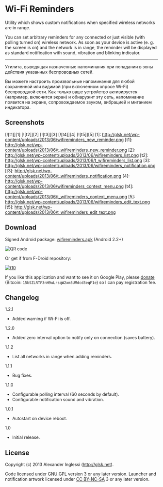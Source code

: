 # Wi-Fi Reminders

Utility which shows custom notifications when specified wireless networks are in range.

You can set arbitrary reminders for any connected or just visible (with polling turned on) wireless network. As soon as your device is active (e. g. the screen is on) and the network is in range, the reminder will be displayed as standard notification with sound, vibration and blinking indicator.

---

Утилита, выводящая назначенные напоминания при попадании в зоны действия указанных беспроводных сетей.

Вы можете настроить произвольные напоминания для любой сохраненной или видимой (при включенном опросе Wi-Fi) беспроводной сети. Как только ваше устройство активируется (например, включится экран) и обнаружит эту сеть, напоминание появится на экране, сопровождаемое звуком, вибрацией и миганием индикатора.

## Screenshots

[![t1]][1] [![t2]][2] [![t3]][3] [![t4]][4] [![t5]][5]
[1]: http://glsk.net/wp-content/uploads/2013/06/wifireminders_new_reminder.png
[t1]: http://glsk.net/wp-content/uploads/2013/06/t_wifireminders_new_reminder.png
[2]: http://glsk.net/wp-content/uploads/2013/06/wifireminders_list.png
[t2]: http://glsk.net/wp-content/uploads/2013/06/t_wifireminders_list.png
[3]: http://glsk.net/wp-content/uploads/2013/06/wifireminders_notification.png
[t3]: http://glsk.net/wp-content/uploads/2013/06/t_wifireminders_notification.png
[4]: http://glsk.net/wp-content/uploads/2013/06/wifireminders_context_menu.png
[t4]: http://glsk.net/wp-content/uploads/2013/06/t_wifireminders_context_menu.png
[5]: http://glsk.net/wp-content/uploads/2013/06/wifireminders_edit_text.png
[t5]: http://glsk.net/wp-content/uploads/2013/06/t_wifireminders_edit_text.png

## Download

Signed Android package: [wifireminders.apk](http://glsk.net/playground/android/wifireminders.apk) (Android 2.2+)

![QR code](http://glsk.net/playground/android/wifireminders_qr.png "QR code")

Or get if from F-Droid repository:

[![t10]][10]

[t10]: http://glsk.net/wp-content/uploads/2013/08/get_it_on_f-droid_45.png
[10]: https://f-droid.org/repository/browse/?fdid=ru.glesik.wifireminders

If you like this application and want to see it on Google Play, please [donate](https://www.paypal.com/cgi-bin/webscr?cmd=_s-xclick&hosted_button_id=8RNEWF8QHQHTN) (Bitcoin: `15bSZLRTF3nH9uLrsqW2xm5UMdcd3eqF1e`) so I can pay registration fee.

## Changelog

1.2.1

 * Added warning if Wi-Fi is off.

1.2.0

 * Added zero interval option to notify only on connection (saves battery).

1.1.2

 * List all networks in range when adding reminders.

1.1.1

 * Bug fixes.

1.1.0

 * Configurable polling interval (60 seconds by default).
 * Configurable notification sound and vibration.

1.0.1

 * Autostart on device reboot.

1.0

 * Initial release.

## License

Copyright (c) 2013 Alexander Inglessi (http://glsk.net).

Code licensed under [GNU GPL](http://www.gnu.org/licenses/gpl.html) version 3 or any later version. Launcher and notification artwork licensed under [CC BY-NC-SA](http://creativecommons.org/licenses/by-nc-sa/3.0/) 3 or any later version.
